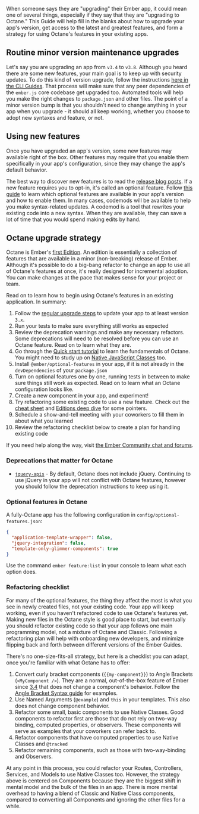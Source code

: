 When someone says they are "upgrading" their Ember app, it could mean one of several things, especially if they say that they are "upgrading to Octane."
This Guide will help fill in the blanks about how to upgrade your app's version, get access to the latest and greatest features, and form a strategy for using Octane's features in your existing apps.

## Routine minor version maintenance upgrades

Let's say you are upgrading an app from `v3.4` to `v3.8`.
Although you heard there are some new features, your main goal is to keep up with security updates.
To do this kind of version upgrade, follow the instructions [here in the CLI Guides](https://cli.emberjs.com/release/basic-use/upgrading/).
That process will make sure that any peer dependencies of the `ember.js` core codebase get upgraded too.
Automated tools will help you make the right changes to `package.json` and other files.
The point of a minor version bump is that you shouldn't need to change anything in your app when you upgrade - it should all keep working, whether you choose to adopt new syntaxes and feature, or not.

## Using new features

Once you have upgraded an app's version, some new features may available right of the box.
Other features may require that you enable them specifically in your app's configuration, since they may change the app's default behavior.

The best way to discover new features is to read the [release blog posts](https://blog.emberjs.com/tags/releases.html).
If a new feature requires you to opt-in, it's called an optional feature.
Follow [this guide](../configuring-ember/optional-features/) to learn which optional features are available in your app's version and how to enable them.
In many cases, codemods will be available to help you make syntax-related updates.
A codemod is a tool that rewrites your existing code into a new syntax.
When they are available, they can save a lot of time that you would spend making edits by hand.

## Octane upgrade strategy

Octane is Ember's [first Edition](https://emberjs.com/editions/).
An edition is essentially a collection of features that are available in a minor (non-breaking) release of Ember.
Although it's possible to do a big-bang refactor to change an app to use all of Octane's features at once, it's really designed for incremental adoption.
You can make changes at the pace that makes sense for your project or team.

Read on to learn how to begin using Octane's features in an existing application.
In summary:

1. Follow the [regular upgrade steps](https://cli.emberjs.com/release/basic-use/upgrading/) to update your app to at least version `3.x`. <!-- TODO -->
2. Run your tests to make sure everything still works as expected
3. Review the deprecation warnings and make any necessary refactors. Some deprecations will need to be resolved before you can use an Octane feature. Read on to learn what they are.
4. Go through the [Quick start tutorial](../getting-started/quick-start) to learn the fundamentals of Octane. You might need to study up on [Native JavaScript Classes](https://developer.mozilla.org/en-US/docs/Web/JavaScript/Reference/Statements/class) too.
5. Install `@ember/optional-features` in your app, if it is not already in the `devDependencies` of your `package.json`
6. Turn on optional features one by one, running tests in between to make sure things still work as expected. Read on to learn what an Octane configuration looks like.
7. Create a new component in your app, and experiment!
8. Try refactoring some existing code to use a new feature. Check out the [cheat sheet](./cheat-sheet/) and [Editions deep dive](./editions/) for some pointers.
8. Schedule a show-and-tell meeting with your coworkers to fill them in about what you learned 
9. Review the refactoring checklist below to create a plan for handling existing code

If you need help along the way, visit [the Ember Community chat and forums](https://emberjs.com/community/).

### Deprecations that matter for Octane

- [`jquery-apis`](https://deprecations.emberjs.com/v3.x/#toc_jquery-apis) - By default, Octane does not include jQuery. Continuing to use jQuery in your app will not conflict with Octane features, however you should follow the deprecation instructions to keep using it.

<!-- TODO -->

### Optional features in Octane

A fully-Octane app has the following configuration in `config/optional-features.json`:

```json
{
  "application-template-wrapper": false,
  "jquery-integration": false,
  "template-only-glimmer-components": true
}
```

Use the command `ember feature:list` in your console to learn what each option does.

### Refactoring checklist

For many of the optional features, the thing they affect the most is what you see in newly created files, not your existing code.
Your app will keep working, even if you haven't refactored code to use Octane's features yet.
Making new files in the Octane style is good place to start, but eventually you should refactor existing code so that your app follows one main programming model, not a mixture of Octane and Classic.
Following a refactoring plan will help with onboarding new developers, and minimize flipping back and forth between different versions of the Ember Guides.

There's no one-size-fits-all strategy, but here is a checklist you can adapt, once you're familiar with what Octane has to offer:

1. Convert curly bracket components (`{{my-component}}`) to Angle Brackets (`<MyComponent />`). They are a normal, out-of-the-box feature of Ember since [3.4](https://blog.emberjs.com/2018/10/07/ember-3-4-released.html) that does not change a component's behavior. Follow the [Angle Bracket Syntax guide](../reference/syntax-conversion-guide) for examples.
2. Use Named Arguments (`@example`) and `this` in your templates. This also does not change component behavior.
3. Refactor some small, basic components to use Native Classes. Good components to refactor first are those that do not rely on two-way binding, computed properties, or observers. These components will serve as examples that your coworkers can refer back to.
5. Refactor components that have computed properties to use Native Classes and `@tracked`
6. Refactor remaining components, such as those with two-way-binding and Observers.

At any point in this process, you could refactor your Routes, Controllers, Services, and Models to use Native Classes too. However, the strategy above is centered on Components because they are the biggest shift in mental model and the bulk of the files in an app.
There is more mental overhead to having a blend of Classic and Native Class components, compared to converting all Components and ignoring the other files for a while.
